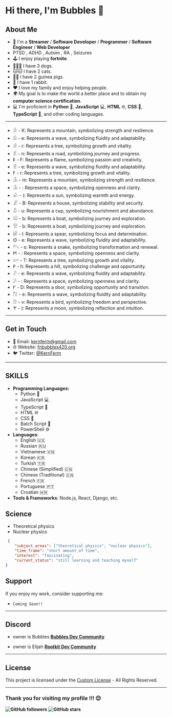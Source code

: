 # Hi there, I'm Bubbles 👋

## About Me
- 🌟 I'm a **Streamer** / **Software Developer** / **Programmer** / **Software Engineer** / **Web Developer**
- PTSD , ADHD , Autsim , RA , Seizures
- 🕹️ I enjoy playing **fortnite**.
- 🐶🐶🐶 I have 3 dogs.
- 🐱🐱 I have 2 cats.
- 🐹🐹 I have 2 guinea pigs.
- 🐰 I have 1 rabbit.
- ❤️ I love my family and enjoy helping people.
- 🌍 My goal is to make the world a better place and to obtain my **computer science certification**.
- 💻 I'm proficient in **Python** 🐍, **JavaScript** 💻, **HTML** 🌐, **CSS** 🎨, **TypeScript** 📝, and other coding languages.


----
- 𓀀 - K: Represents a mountain, symbolizing strength and resilience.
- 𓀁 - e: Represents a wave, symbolizing fluidity and adaptability.
- 𓀂 - r: Represents a tree, symbolizing growth and vitality.
- 𓀃 - n: Represents a road, symbolizing journey and progress.
- 𐌄 - F: Represents a flame, symbolizing passion and creativity.
- 𓀆 - e: Represents a wave, symbolizing fluidity and adaptability.
- 𐌅 - r: Represents a tree, symbolizing growth and vitality.
- 𓀇 - m: Represents a mountain, symbolizing strength and resilience.
- 𓀈 - : Represents a space, symbolizing openness and clarity.
- 𓀉 - (: Represents a sun, symbolizing warmth and energy.
- 𓀊 - B: Represents a house, symbolizing stability and security.
- 𓀋 - u: Represents a cup, symbolizing nourishment and abundance.
- 𓀌 - b: Represents a boat, symbolizing journey and exploration.
- 𓀍 - b: Represents a boat, symbolizing journey and exploration.
- 𓀎 - l: Represents a spear, symbolizing focus and determination.
- 𐌏 - e: Represents a wave, symbolizing fluidity and adaptability.
- 𓀐 - s: Represents a snake, symbolizing transformation and renewal.
- 𐌑 - : Represents a space, symbolizing openness and clarity.
- 𓀒 - T: Represents a tree, symbolizing growth and vitality.
- 𐌓 - h: Represents a hill, symbolizing challenge and opportunity.
- 𓀔 - e: Represents a wave, symbolizing fluidity and adaptability.
- 𓀕 - : Represents a space, symbolizing openness and clarity.
- 𐌖 - D: Represents a door, symbolizing opportunity and transition.
- 𓀗 - e: Represents a wave, symbolizing fluidity and adaptability.
- 𓀘 - v: Represents a bird, symbolizing freedom and perspective.
- 𐌙 - ): Represents a moon, symbolizing reflection and intuition.

----

## Get in Touch

- 📧 Email: [kernferm@gmail.com](mailto:kernferm@gmail.com)
- 🌐 Website: [fnbubbles420.org](http://fnbubbles420.org)
- 🐦 Twitter: [@KernFerm](https://twitter.com/KernFerm)

---

## SKILLS
- **Programming Languages:**
  - Python 🐍
  - JavaScript 💻
  - TypeScript 📝
  - HTML 🌐
  - CSS 🎨
  - Batch Script 📜
  - PowerShell ⚙️
- **Languages**: 
  - English 🇺🇸 
  - Russian 🇷🇺
  - Vietnamese 🇻🇳
  - Korean 🇰🇷
  - Turkish 🇹🇷
  - Chinese (Simplified) 🇨🇳
  - Chinese (Traditional) 🇨🇳
  - French 🇫🇷
  - Portuguese 🇵🇹
  - Croatian 🇭🇷
- **Tools & Frameworks**: Node.js, React, Django, etc.

## Science 

- Theoretical physics
- Nuclear physics

```json
 {
    "subject_areas": ["theoretical physics", "nuclear physics"],
    "time_frame": "short amount of time",
    "interest": "fascinating",
    "current_status": "still learning and teaching myself"
}
```

## Support
If you enjoy my work, consider supporting me:

- `Coming Soon!!`

----

## Discord

- owner is Bubbles [**Bubbles Dev Community**](https://discord.gg/NT38Va6vQA)

- owner is Elijah [**Rootkit Dev Community**](https://discord.gg/rootkitorg)

-----
## License
This project is licensed under the [Custom License](https://github.com/KernFerm/KernFerm/blob/main/LICENSE) - All Rights Reserved.

-----

### **Thank you for visiting my profile !!! 😊**

**![GitHub followers](https://img.shields.io/github/followers/KernFerm?label=Follow&style=social)**
**![GitHub stars](https://img.shields.io/github/stars/KernFerm?label=Stars&style=social)**

